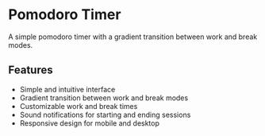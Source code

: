 # Pomodoro Timer

A simple pomodoro timer with a gradient transition between work and break modes.

## Features

-   Simple and intuitive interface
-   Gradient transition between work and break modes
-   Customizable work and break times
-   Sound notifications for starting and ending sessions
-   Responsive design for mobile and desktop
